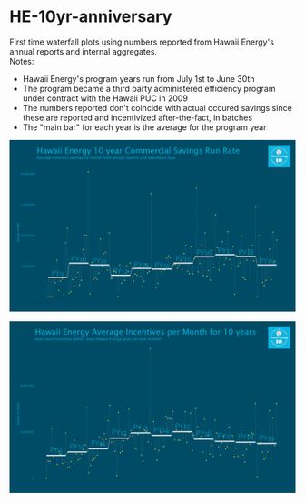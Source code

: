 # HE-10yr-anniversary
First time waterfall plots using numbers reported from Hawaii Energy's annual reports and internal aggregates.  
Notes: 
- Hawaii Energy's program years run from July 1st to June 30th
- The program became a third party administered efficiency program under contract with the Hawaii PUC in 2009
- The numbers reported don't coincide with actual occured savings since these are reported and incentivized after-the-fact, in batches
- The "main bar" for each year is the average for the program year 

![alt text](https://github.com/sh-nakama/HE-10yr-anniversary/blob/main/Hawaii-Energy-10%20year-Commercial-Runrate-w-logo.png?raw=True)

![alt text](https://github.com/sh-nakama/HE-10yr-anniversary/blob/main/Hawaii-Energy-10%20year-Incentive-Runrate-w-logo.png?raw=True)
